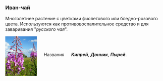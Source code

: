 <!--2022-04-24 01:54:00-->
### Иван-чай
Многолетнее растение с цветками фиолетового или бледно-розового цвета.
Используются как противовоспалительное средство и для заваривания "*русского чая*".

<img src="./ivan-tchai.jpg" width="100px" align="middle"> &emsp; 
Названия &emsp; ***Кипрей***, ***Донник***, ***Пырей***.
